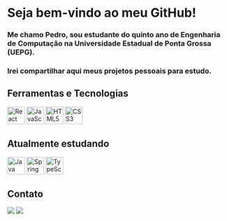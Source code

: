 # Seja bem-vindo ao meu GitHub!
### Me chamo Pedro, sou estudante do quinto ano de Engenharia de Computação na Universidade Estadual de Ponta Grossa (UEPG).
### Irei compartilhar aqui meus projetos pessoais para estudo.

## Ferramentas e Tecnologias
<img loading="lazy" src="https://cdn.jsdelivr.net/gh/devicons/devicon@latest/icons/react/react-original.svg" width=40 height=40 alt="React"/> <img loading="lazy" src="https://cdn.jsdelivr.net/gh/devicons/devicon@latest/icons/javascript/javascript-original.svg" width=40 height=40 alt="JavaScript" /> <img loading="lazy" src="https://cdn.jsdelivr.net/gh/devicons/devicon@latest/icons/html5/html5-original.svg" width=40 height=40 alt="HTML5" /> <img loading="lazy" src="https://cdn.jsdelivr.net/gh/devicons/devicon@latest/icons/css3/css3-original.svg" width=40 height=40 alt="CSS3"/>

## Atualmente estudando
<img loading="lazy" src="https://cdn.jsdelivr.net/gh/devicons/devicon@latest/icons/java/java-original.svg" width=40 height=40 alt="Java"/> <img loading="lazy" src="https://cdn.jsdelivr.net/gh/devicons/devicon@latest/icons/spring/spring-original.svg" width=40 height=40 alt="Spring"/> <img loading="lazy" src="https://cdn.jsdelivr.net/gh/devicons/devicon@latest/icons/typescript/typescript-original.svg" width=40 height=40 alt="TypeScript"/> 

## Contato
<a href = "mailto:pedrofetaborda@gmail.com"><img loading="lazy" src="https://img.shields.io/badge/Gmail-D14836?style=for-the-badge&logo=gmail&logoColor=white" target="_blank"></a>
<a href="https://www.linkedin.com/in/pedro-ft" target="_blank"><img loading="lazy" src="https://img.shields.io/badge/-LinkedIn-%230077B5?style=for-the-badge&logo=linkedin&logoColor=white" target="_blank"></a>


<!--
<a href="https://github.com/pedro-ft">
<img loading="lazy" height="180em" src="https://github-readme-stats.vercel.app/api/top-langs/?username=pedro-ft&layout=compact&langs_count=7&theme=dracula"/>
</div>
-->




          

          
